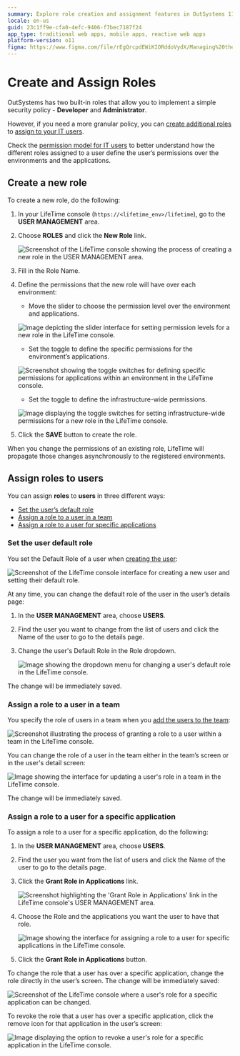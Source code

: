 ```yaml
---
summary: Explore role creation and assignment features in OutSystems 11 (O11) for enhanced IT user management and security policy customization.
locale: en-us
guid: 23c1ff9e-cfa0-4efc-9406-f7bec7187f24
app_type: traditional web apps, mobile apps, reactive web apps
platform-version: o11
figma: https://www.figma.com/file/rEgQrcpdEWiKIORddoVydX/Managing%20the%20Applications%20Lifecycle?node-id=267:29
---
```


# Create and Assign Roles

OutSystems has two built-in roles that allow you to implement a simple security policy - **Developer** and **Administrator**.

However, if you need a more granular policy, you can [create additional roles](#create-a-new-role) to [assign to your IT users](#assign-roles-to-users).

Check the [permission model for IT users](about-permission-levels.md) to better understand how the different roles assigned to a user define the user’s permissions over the environments and the applications.

## Create a new role

To create a new role, do the following:

1. In your LifeTime console (`https://<lifetime_env>/lifetime`), go to the **USER MANAGEMENT** area.

1. Choose **ROLES** and click the **New Role** link.  

    ![Screenshot of the LifeTime console showing the process of creating a new role in the USER MANAGEMENT area.](images/roles-create-new-lt.png "Creating a New Role in LifeTime Console")

1. Fill in the Role Name.

1. Define the permissions that the new role will have over each environment:

    * Move the slider to choose the permission level over the environment and applications.

    ![Image depicting the slider interface for setting permission levels for a new role in the LifeTime console.](images/roles-permission-levels-lt.png "Setting Permission Levels for a New Role")

    * Set the toggle to define the specific permissions for the environment’s applications.

    ![Screenshot showing the toggle switches for defining specific permissions for applications within an environment in the LifeTime console.](images/roles-specific-permissions-lt.png "Defining Specific Permissions for a New Role")

    * Set the toggle to define the infrastructure-wide permissions.

    ![Image displaying the toggle switches for setting infrastructure-wide permissions for a new role in the LifeTime console.](images/roles-infra-wide-permissions-lt.png "Setting Infrastructure-wide Permissions")

1. Click the **SAVE** button to create the role.

When you change the permissions of an existing role, LifeTime will propagate those changes asynchronously to the registered environments.

## Assign roles to users

You can assign **roles** to **users** in three different ways:

* [Set the user’s default role](#set-the-user-default-role)
* [Assign a role to a user in a team](#assign-a-role-to-a-user-in-a-team)
* [Assign a role to a user for specific applications](#assign-a-role-to-a-user-for-a-specific-application)

### Set the user default role

You set the Default Role of a user when [creating the user](create-an-it-user.md):

![Screenshot of the LifeTime console interface for creating a new user and setting their default role.](images/roles-create-user-lt.png "Creating a User and Setting Default Role")

At any time, you can change the default role of the user in the user’s details page:

1. In the **USER MANAGEMENT** area, choose **USERS**.

1. Find the user you want to change from the list of users and click the Name of the user to go to the details page.

1. Change the user's Default Role in the Role dropdown.  

    ![Image showing the dropdown menu for changing a user's default role in the LifeTime console.](images/roles-default-role-lt.png "Changing a User's Default Role")

The change will be immediately saved.

### Assign a role to a user in a team

You specify the role of users in a team when you [add the users to the team](create-an-it-team.md#add-it-users-to-the-team):

![Screenshot illustrating the process of granting a role to a user within a team in the LifeTime console.](images/roles-grant-in-team-lt.png "Granting a Role to a User in a Team")

You can change the role of a user in the team either in the team’s screen or in the user's detail screen:

![Image showing the interface for updating a user's role in a team in the LifeTime console.](images/roles-update-in-team-lt.png "Updating a User's Role in a Team")

The change will be immediately saved.

### Assign a role to a user for a specific application

To assign a role to a user for a specific application, do the following:

1. In the **USER MANAGEMENT** area, choose **USERS**.

1. Find the user you want from the list of users and click the Name of the user to go to the details page.

1. Click the **Grant Role in Applications** link.  

    ![Screenshot highlighting the 'Grant Role in Applications' link in the LifeTime console's USER MANAGEMENT area.](images/roles-grant-in-app-link-lt.png "Granting Role in Applications Link")

1. Choose the Role and the applications you want the user to have that role.  

    ![Image showing the interface for assigning a role to a user for specific applications in the LifeTime console.](images/roles-grant-in-app-lt.png "Assigning a Role to a User for Specific Applications")

1. Click the **Grant Role in Applications** button.

To change the role that a user has over a specific application, change the role directly in the user’s screen. The change will be immediately saved:

![Screenshot of the LifeTime console where a user's role for a specific application can be changed.](images/roles-update-in-app-lt.png "Changing a User's Role for a Specific Application")

To revoke the role that a user has over a specific application, click the remove icon for that application in the user’s screen:

![Image displaying the option to revoke a user's role for a specific application in the LifeTime console.](images/roles-revoke-in-app-lt.png "Revoking a User's Role for a Specific Application")
